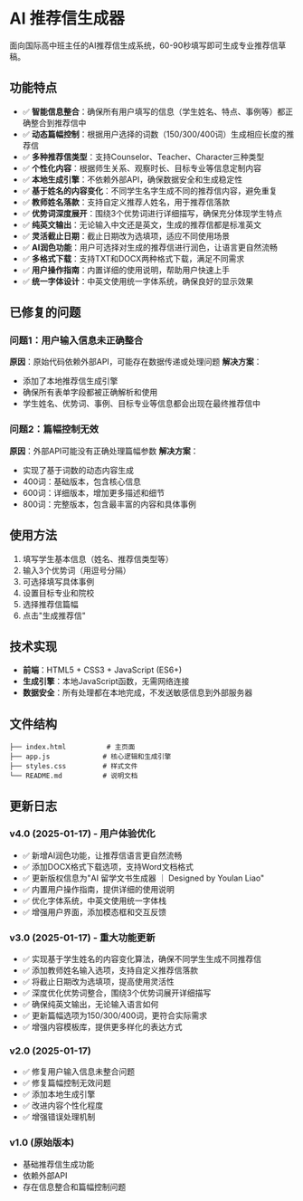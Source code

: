 # AI 推荐信生成器

面向国际高中班主任的AI推荐信生成系统，60-90秒填写即可生成专业推荐信草稿。

## 功能特点

- ✅ **智能信息整合**：确保所有用户填写的信息（学生姓名、特点、事例等）都正确整合到推荐信中
- ✅ **动态篇幅控制**：根据用户选择的词数（150/300/400词）生成相应长度的推荐信
- ✅ **多种推荐信类型**：支持Counselor、Teacher、Character三种类型
- ✅ **个性化内容**：根据师生关系、观察时长、目标专业等信息定制内容
- ✅ **本地生成引擎**：不依赖外部API，确保数据安全和生成稳定性
- ✅ **基于姓名的内容变化**：不同学生名字生成不同的推荐信内容，避免重复
- ✅ **教师姓名落款**：支持自定义推荐人姓名，用于推荐信落款
- ✅ **优势词深度展开**：围绕3个优势词进行详细描写，确保充分体现学生特点
- ✅ **纯英文输出**：无论输入中文还是英文，生成的推荐信都是标准英文
- ✅ **灵活截止日期**：截止日期改为选填项，适应不同使用场景
- ✅ **AI润色功能**：用户可选择对生成的推荐信进行润色，让语言更自然流畅
- ✅ **多格式下载**：支持TXT和DOCX两种格式下载，满足不同需求
- ✅ **用户操作指南**：内置详细的使用说明，帮助用户快速上手
- ✅ **统一字体设计**：中英文使用统一字体系统，确保良好的显示效果

## 已修复的问题

### 问题1：用户输入信息未正确整合
**原因**：原始代码依赖外部API，可能存在数据传递或处理问题
**解决方案**：
- 添加了本地推荐信生成引擎
- 确保所有表单字段都被正确解析和使用
- 学生姓名、优势词、事例、目标专业等信息都会出现在最终推荐信中

### 问题2：篇幅控制无效
**原因**：外部API可能没有正确处理篇幅参数
**解决方案**：
- 实现了基于词数的动态内容生成
- 400词：基础版本，包含核心信息
- 600词：详细版本，增加更多描述和细节
- 800词：完整版本，包含最丰富的内容和具体事例

## 使用方法

1. 填写学生基本信息（姓名、推荐信类型等）
2. 输入3个优势词（用逗号分隔）
3. 可选择填写具体事例
4. 设置目标专业和院校
5. 选择推荐信篇幅
6. 点击"生成推荐信"

## 技术实现

- **前端**：HTML5 + CSS3 + JavaScript (ES6+)
- **生成引擎**：本地JavaScript函数，无需网络连接
- **数据安全**：所有处理都在本地完成，不发送敏感信息到外部服务器

## 文件结构

```
├── index.html          # 主页面
├── app.js             # 核心逻辑和生成引擎
├── styles.css         # 样式文件
└── README.md          # 说明文档
```

## 更新日志

### v4.0 (2025-01-17) - 用户体验优化
- ✅ 新增AI润色功能，让推荐信语言更自然流畅
- ✅ 添加DOCX格式下载选项，支持Word文档格式
- ✅ 更新版权信息为"AI 留学文书生成器 ｜ Designed by Youlan Liao"
- ✅ 内置用户操作指南，提供详细的使用说明
- ✅ 优化字体系统，中英文使用统一字体栈
- ✅ 增强用户界面，添加模态框和交互反馈

### v3.0 (2025-01-17) - 重大功能更新
- ✅ 实现基于学生姓名的内容变化算法，确保不同学生生成不同推荐信
- ✅ 添加教师姓名输入选项，支持自定义推荐信落款
- ✅ 将截止日期改为选填项，提高使用灵活性
- ✅ 深度优化优势词整合，围绕3个优势词展开详细描写
- ✅ 确保纯英文输出，无论输入语言如何
- ✅ 更新篇幅选项为150/300/400词，更符合实际需求
- ✅ 增强内容模板库，提供更多样化的表达方式

### v2.0 (2025-01-17)
- ✅ 修复用户输入信息未整合问题
- ✅ 修复篇幅控制无效问题
- ✅ 添加本地生成引擎
- ✅ 改进内容个性化程度
- ✅ 增强错误处理机制

### v1.0 (原始版本)
- 基础推荐信生成功能
- 依赖外部API
- 存在信息整合和篇幅控制问题
